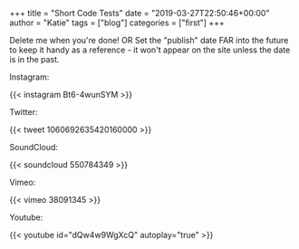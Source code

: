 +++
title = "Short Code Tests"
date = "2019-03-27T22:50:46+00:00"
author = "Katie"
tags = ["blog"]
categories = ["first"]
+++

Delete me when you're done! OR Set the "publish" date FAR into the future to keep it handy as a reference - it won't appear on the site unless the date is in the past.

<!--more-->

Instagram:

{{< instagram Bt6-4wunSYM >}}

Twitter:

{{< tweet 1060692635420160000 >}}

SoundCloud:

{{< soundcloud 550784349 >}}

Vimeo:

{{< vimeo 38091345 >}}

Youtube:

{{< youtube id="dQw4w9WgXcQ" autoplay="true" >}}